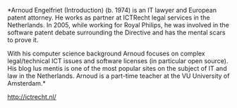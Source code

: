 *Arnoud Engelfriet (Introduction)
(b. 1974) is an IT lawyer and European patent attorney. He works as
partner at ICTRecht legal services in the Netherlands. In 2005, while
working for Royal Philips, he was involved in the software patent debate
surrounding the Directive and has the mental scars to prove it.

With his computer science background Arnoud focuses on complex
legal/technical ICT issues and software licenses (in particular
open source). His blog Ius mentis is one of the most popular sites on
the subject of IT and law in the Netherlands. Arnoud is a part-time
teacher at the VU University of Amsterdam.*

<http://ictrecht.nl/>
